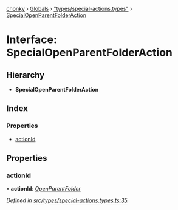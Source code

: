 [chonky](../README.md) › [Globals](../globals.md) › ["types/special-actions.types"](../modules/_types_special_actions_types_.md) › [SpecialOpenParentFolderAction](_types_special_actions_types_.specialopenparentfolderaction.md)

# Interface: SpecialOpenParentFolderAction

## Hierarchy

* **SpecialOpenParentFolderAction**

## Index

### Properties

* [actionId](_types_special_actions_types_.specialopenparentfolderaction.md#actionid)

## Properties

###  actionId

• **actionId**: *[OpenParentFolder](../enums/_types_special_actions_types_.specialaction.md#openparentfolder)*

*Defined in [src/types/special-actions.types.ts:35](https://github.com/TimboKZ/Chonky/blob/01ce777/src/types/special-actions.types.ts#L35)*
